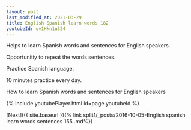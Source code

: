 ```yaml
---
layout: post
last_modified_at: 2021-03-29
title: English Spanish learn words 182 
youtubeId: ov1Hkn1u524
---
```

 
 
Helps to learn Spanish words and sentences for English speakers.

Opportunitiy to repeat the words sentences. 

Practice Spanish language. 
 
10 minutes practice every day. 
 
How to learn Spanish words and sentences for English speakers 
 
{% include youtubePlayer.html id=page.youtubeId %}
 
 
[Next]({{ site.baseurl }}{% link  split1/_posts/2016-10-05-English spanish learn words sentences 155 .md%})
 
